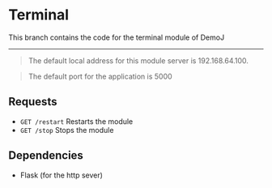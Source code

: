 # Terminal

This branch contains the code for the terminal module of DemoJ

----

> The default local address for this module server is 192.168.64.100.

> The default port for the application is 5000


## Requests

- ```GET /restart``` Restarts the module
- ```GET /stop``` Stops the module

## Dependencies

- Flask (for the http sever)

